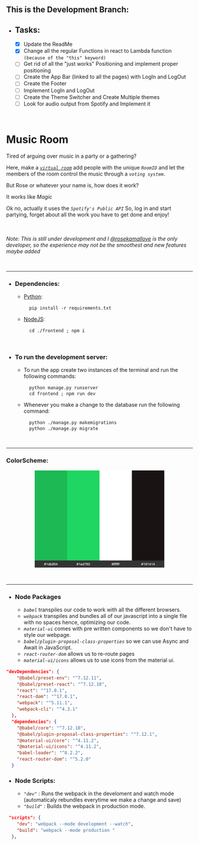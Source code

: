 ## This is the Development Branch:

- ## Tasks:

  - [x] Update the ReadMe
  - [X] Change all the regular Functions in react to Lambda function `(because of the "this" keyword)`
  - [ ] Get rid of all the "just works" Positioning and implement proper positioning
  - [ ] Create the App Bar (linked to all the pages) with LogIn and LogOut
  - [ ] Create the Footer
  - [ ] Implement LogIn and LogOut
  - [ ] Create the Theme Switcher and Create Multiple themes
  - [ ] Look for audio output from Spotify and Implement it

<br>

# Music Room

Tired of arguing over music in a party or a gathering?

Here, make a [_`virtual room`_](https://music-expanse.herokuapp.com/create) add people with the unique _`RoomID`_ and let the members of the room control the music through a _`voting system`_.

But Rose or whatever your name is, how does it work?

It works like _Magic_

Ok no, actually it uses the _`Spotify's Public API`_ So, log in and start partying, forget about all the work you have to get done and enjoy!
</br></br></br>

_Note: This is still under development and I [@rosekamallove](https://github.com/rosekamallove/) is the only developer, so the experience may not be the smoothest and new features maybe added_

</br>

<hr>

- ### Dependencies:

  - [Python](https://www.python.org/downloads/):

          pip install -r requirements.txt

  - [NodeJS](https://nodejs.org/en/download/):

          cd ./frontend ; npm i

</br>

- ### To run the development server:

  - To run the app create two instances of the terminal and run the following commands:

          python manage.py runserver
          cd frontend ; npm run dev

  - Whenever you make a change to the database run the following command:

          python ./manage.py makemigrations
          python ./manage.py migrate

</br>
<hr>

### ColorScheme:

<p align="center">
<img src="./frontend/static/images/colorSchema.jpg" align="center" width="350"/>
</p>

<br/>

<hr>

- ### Node Packages

  - _`babel`_ transpiles our code to work with all the different browsers.
  - _`webpack`_ transpiles and bundles all of our javascript into a single file with no spaces hence, optimizing our code.
  - _`material-ui`_ comes with pre written components so we don't have to style our webpage.
  - _`babel/plugin-proposal-class-properties`_ so we can use Async and Await in JavaScript.
  - _`react-router-dom`_ allows us to re-route pages
  - _`material-ui/icons`_ allows us to use icons from the material ui.

```json
"devDependencies": {
    "@babel/preset-env": "^7.12.11",
    "@babel/preset-react": "^7.12.10",
    "react": "^17.0.1",
    "react-dom": "^17.0.1",
    "webpack": "^5.11.1",
    "webpack-cli": "^4.3.1"
  },
  "dependencies": {
    "@babel/core": "^7.12.10",
    "@babel/plugin-proposal-class-properties": "^7.12.1",
    "@material-ui/core": "^4.11.2",
    "@material-ui/icons": "^4.11.2",
    "babel-loader": "^8.2.2",
    "react-router-dom": "^5.2.0"
  }
```

- ### Node Scripts:

  - _`"dev"`_ : Runs the webpack in the develoment and watch mode (automaticaly rebundles everytime we make a change and save)
  - _`"build"`_ : Builds the webpack in production mode.

```json
 "scripts": {
    "dev": "webpack --mode development --watch",
    "build": "webpack --mode production "
  },
```

